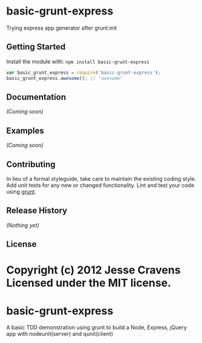 # basic-grunt-express

Trying express app generator after grunt:init

## Getting Started
Install the module with: `npm install basic-grunt-express`

```javascript
var basic_grunt_express = require('basic-grunt-express');
basic_grunt_express.awesome(); // "awesome"
```

## Documentation
_(Coming soon)_

## Examples
_(Coming soon)_

## Contributing
In lieu of a formal styleguide, take care to maintain the existing coding style. Add unit tests for any new or changed functionality. Lint and test your code using [grunt](https://github.com/cowboy/grunt).

## Release History
_(Nothing yet)_

## License
Copyright (c) 2012 Jesse Cravens  
Licensed under the MIT license.
=======
basic-grunt-express
===================

A basic TDD demonstration using grunt to build a Node, Express, jQuery app with nodeunit(server) and qunit(client)
